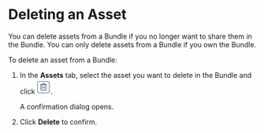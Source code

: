 

# Deleting an Asset 

<head>
  <meta name="guidename" content="Bundles"/>
  <meta name="context" content="06384709-3b60-4656-9f0f-9ebda4c3f725"/>
</head>

You can delete assets from a Bundle if you no longer want to share them in the Bundle. You can only delete assets from a Bundle if you own the Bundle.

To delete an asset from a Bundle:
1. In the **Assets** tab, select the asset you want to delete in the Bundle and click ![](Images/img_bundles_delete_icon.png).

    A confirmation dialog opens. 

2. Click **Delete** to confirm. 
